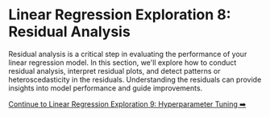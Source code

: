 # Linear Regression Exploration 8: Residual Analysis

Residual analysis is a critical step in evaluating the performance of your linear regression model. In this section, we'll explore how to conduct residual analysis, interpret residual plots, and detect patterns or heteroscedasticity in the residuals. Understanding the residuals can provide insights into model performance and guide improvements.

[Continue to Linear Regression Exploration 9: Hyperparameter Tuning ➡️](linear_regression_hyperparameter_tuning.md)


